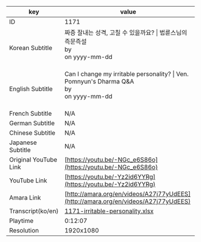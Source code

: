 |  key  |  value  |
|-------|---------|
| ID            | 1171 |
| Korean Subtitle | 짜증 잘내는 성격, 고칠 수 있을까요? \| 법륜스님의 즉문즉설<br>by <br>on yyyy-mm-dd<br><br>|
| English Subtitle | Can I change my irritable personality? \| Ven. Pomnyun's Dharma Q&A<br>by <br>on yyyy-mm-dd<br><br>|
| French Subtitle | N/A |
| German Subtitle | N/A |
| Chinese Subtitle | N/A |
| Japanese Subtitle | N/A |
| Original YouTube Link  | [https://youtu.be/-NGc_e6S86o](https://youtu.be/-NGc_e6S86o) |
| YouTube Link  | [https://youtu.be/-Yz2id6YYRg](https://youtu.be/-Yz2id6YYRg) |
| Amara Link    | [http://amara.org/en/videos/A27j77yUdEES](http://amara.org/en/videos/A27j77yUdEES) |
| Transcript(ko/en) | [1171-irritable-personality.xlsx](https://github.com/jungtosociety/dharma-qna/raw/master/sub/1171/1171-irritable-personality.xlsx) |
| Playtime | 0:12:07 |
| Resolution | 1920x1080|
